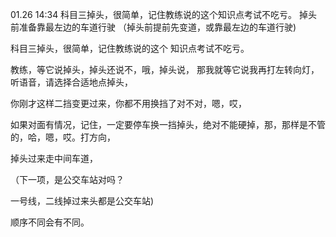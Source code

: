 01.26 14:34
科目三掉头，很简单，记住教练说的这个知识点考试不吃亏。
 掉头前准备靠最左边的车道行驶
（掉头前提前先变道，或靠最左边的车道行驶)

科目三掉头，很简单，记住教练说的这个
知识点考试不吃亏。

教练，等它说掉头，掉头还说不，哦，掉头说，
那我就等它说我再打左转向灯，听语音，请选择合适地点掉头，

你刚才这样二挡变更过来，你都不用换挡了对不对，嗯，哎，

如果对面有情况，记住，一定要停车换一挡掉头，绝对不能硬掉，那，那样是不管的，哈，嗯，哎。打方向，

掉头过来走中间车道，

（下一项，是公交车站对吗？

一号线，二线掉过来头都是公交车站)

顺序不同会有不同。










